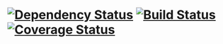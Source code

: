 # [![Dependency Status](https://www.versioneye.com/user/projects/5985a6110fb24f004dca5202/badge.svg?style=flat-square)](https://www.versioneye.com/user/projects/5985a6110fb24f004dca5202)  [![Build Status](https://travis-ci.org/olegbal/MBLS-music-by-location-service.svg?branch=master)](https://travis-ci.org/olegbal/MBLS-music-by-location-service) [![Coverage Status](https://coveralls.io/repos/github/olegbal/MBLS-music-by-location-service/badge.svg?branch=master)](https://coveralls.io/github/olegbal/MBLS-music-by-location-service?branch=master)
